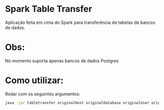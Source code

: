 # Spark Table Transfer
Aplicação feita em cima do Spark para transferência de tabelas de bancos de dados.

# Obs:
No momento suporta apenas bancos de dados Postgres

# Como utilizar:
Rodar com os seguintes argumentos:

```bash
java -jar tabletransfer originalHost originalDatabase originalUser originalPassword originalTable destinationHost destinationTable destinationUser destinationPasswordl destinationTable
```

